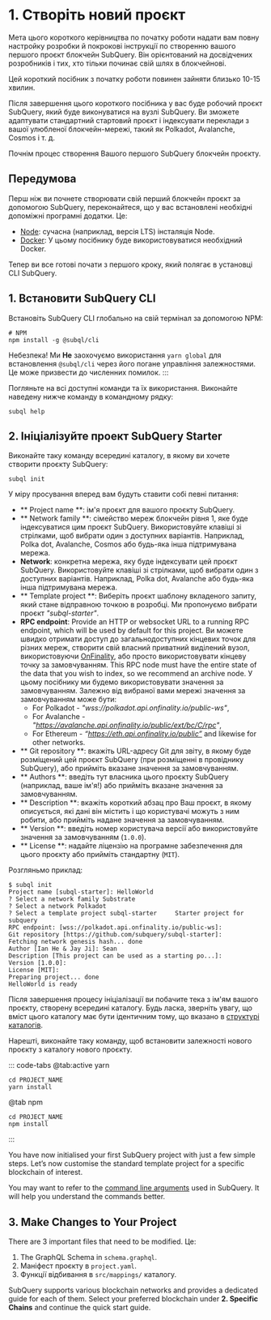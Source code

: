 # 1. Створіть новий проєкт

Мета цього короткого керівництва по початку роботи надати вам повну настройку розробки й покрокові інструкції по створенню вашого першого проєкт блокчейн SubQuery. Він орієнтований на досвідчених розробників і тих, хто тільки починає свій шлях в блокчейнові.

Цей короткий посібник з початку роботи повинен зайняти близько 10-15 хвилин.

Після завершення цього короткого посібника у вас буде робочий проєкт SubQuery, який буде виконуватися на вузлі SubQuery. Ви зможете адаптувати стандартний стартовий проєкт і індексувати переклади з вашої улюбленої блокчейн-мережі, такий як Polkadot, Avalanche, Cosmos і т. д.

Почнім процес створення Вашого першого SubQuery блокчейн проєкту.

## Передумова

Перш ніж ви почнете створювати свій перший блокчейн проєкт за допомогою SubQuery, переконайтеся, що у вас встановлені необхідні допоміжні програмні додатки. Це:

- [Node](https://nodejs.org/en/): сучасна (наприклад, версія LTS) інсталяція Node.
- [Docker](https://docker.com/): У цьому посібнику буде використовуватися необхідний Docker.

Тепер ви все готові почати з першого кроку, який полягає в установці CLI SubQuery.

## 1. Встановити SubQuery CLI

Встановіть SubQuery CLI глобально на свій термінал за допомогою NPM:

```shell
# NPM
npm install -g @subql/cli
```

Небезпека! Ми **Не** заохочуємо використання `yarn global` для встановлення `@subql/cli` через його погане управління залежностями. Це може призвести до численних помилок. :::

Погляньте на всі доступні команди та їх використання. Виконайте наведену нижче команду в командному рядку:

```shell
subql help
```

## 2. Ініціалізуйте проект SubQuery Starter

Виконайте таку команду всередині каталогу, в якому ви хочете створити проєкту SubQuery:

```shell
subql init
```

У міру просування вперед вам будуть ставити собі певні питання:

- ** Project name **: ім'я проєкт для вашого проєкту SubQuery.
- ** Network family **: сімейство мереж блокчейн рівня 1, яке буде індексуватися цим проєкт SubQuery. Використовуйте клавіші зі стрілками, щоб вибрати один з доступних варіантів. Наприклад, Polka dot, Avalanche, Cosmos або будь-яка інша підтримувана мережа.
- **Network**: конкретна мережа, яку буде індексувати цей проєкт SubQuery. Використовуйте клавіші зі стрілками, щоб вибрати один з доступних варіантів. Наприклад, Polka dot, Avalanche або будь-яка інша підтримувана мережа.
- ** Template project **: Виберіть проєкт шаблону вкладеного запиту, який стане відправною точкою в розробці. Ми пропонуємо вибрати проєкт _"subql-starter"_.
- **RPC endpoint**: Provide an HTTP or websocket URL to a running RPC endpoint, which will be used by default for this project. Ви можете швидко отримати доступ до загальнодоступних кінцевих точок для різних мереж, створити свій власний приватний виділений вузол, використовуючи [OnFinality](https://app.onfinality.io), або просто використовувати кінцеву точку за замовчуванням. This RPC node must have the entire state of the data that you wish to index, so we recommend an archive node. У цьому посібнику ми будемо використовувати значення за замовчуванням. Залежно від вибраної вами мережі значення за замовчуванням може бути:
  - For Polkadot - _"wss://polkadot.api.onfinality.io/public-ws"_,
  - For Avalanche - _"https://avalanche.api.onfinality.io/public/ext/bc/C/rpc"_,
  - For Ethereum - _“https://eth.api.onfinality.io/public”_ and likewise for other networks.
- ** Git repository **: вкажіть URL-адресу Git для звіту, в якому буде розміщений цей проєкт SubQuery (при розміщенні в провіднику SubQuery), або прийміть вказане значення за замовчуванням.
- ** Authors **: введіть тут власника цього проєкту SubQuery (наприклад, ваше ім'я!) або прийміть вказане значення за замовчуванням.
- ** Description **: вкажіть короткий абзац про Ваш проєкт, в якому описується, які дані він містить і що користувачі можуть з ним робити, або прийміть надане значення за замовчуванням.
- ** Version **: введіть номер користувача версії або використовуйте значення за замовчуванням (`1.0.0`).
- ** License **: надайте ліцензію на програмне забезпечення для цього проєкту або прийміть стандартну (`MIT`).

Розгляньмо приклад:

```shell
$ subql init
Project name [subql-starter]: HelloWorld
? Select a network family Substrate
? Select a network Polkadot
? Select a template project subql-starter     Starter project for subquery
RPC endpoint: [wss://polkadot.api.onfinality.io/public-ws]:
Git repository [https://github.com/subquery/subql-starter]:
Fetching network genesis hash... done
Author [Ian He & Jay Ji]: Sean
Description [This project can be used as a starting po...]:
Version [1.0.0]:
License [MIT]:
Preparing project... done
HelloWorld is ready
```

Після завершення процесу ініціалізації ви побачите тека з ім'ям вашого проєкту, створену всередині каталогу. Будь ласка, зверніть увагу, що вміст цього каталогу має бути ідентичним тому, що вказано в [структурі каталогів](../build/introduction.md#directory-structure).

Нарешті, виконайте таку команду, щоб встановити залежності нового проєкту з каталогу нового проєкту.

::: code-tabs @tab:active yarn

```shell
cd PROJECT_NAME
yarn install
```

@tab npm

```shell
cd PROJECT_NAME
npm install
```

:::

You have now initialised your first SubQuery project with just a few simple steps. Let’s now customise the standard template project for a specific blockchain of interest.

You may want to refer to the [command line arguments](../run_publish/references.md) used in SubQuery. It will help you understand the commands better.

## 3. Make Changes to Your Project

There are 3 important files that need to be modified. Це:

1. The GraphQL Schema in `schema.graphql`.
2. Маніфест проєкту в `project.yaml`.
3. Функції відбивання в `src/mappings/` каталогу.

SubQuery supports various blockchain networks and provides a dedicated guide for each of them. Select your preferred blockchain under **2. Specific Chains** and continue the quick start guide.
